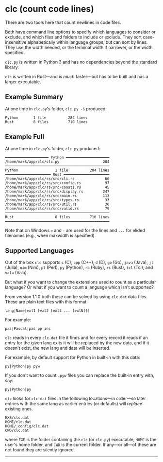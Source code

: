 # clc (count code lines)

There are two tools here that count newlines in code files.

Both have command line options to specify which languages to consider or
exclude, and which files and folders to include or exclude. They sort
case-insensitive alphabetically within language groups, but can sort by
lines. They use the width needed, or the terminal width if narrower, or the
width specified.

`clc.py` is written in Python 3 and has no dependencies beyond the standard
library.

`clc` is written in Rust—and is _much_ faster—but has to be built and has a
larger executable.

## Example Summary

At one time in ``clc.py``'s folder, `clc.py -S` produced:

```
Python       1 file          284 lines
Rust         8 files         710 lines
```

## Example Full

At one time in ``clc.py``'s folder, `clc.py` produced:

```
━━━━━━━━━━━━━━━━━━━━ Python ━━━━━━━━━━━━━━━━━━━━
/home/mark/app/clc/clc.py                    284
────────────────────────────────────────────────
Python                 1 file          284 lines
━━━━━━━━━━━━━━━━━━━━━ Rust ━━━━━━━━━━━━━━━━━━━━━
/home/mark/app/clc/rs/src/cli.rs              66
/home/mark/app/clc/rs/src/config.rs           97
/home/mark/app/clc/rs/src/consts.rs           45
/home/mark/app/clc/rs/src/display.rs         247
/home/mark/app/clc/rs/src/main.rs            113
/home/mark/app/clc/rs/src/types.rs            33
/home/mark/app/clc/rs/src/util.rs             30
/home/mark/app/clc/rs/src/valid.rs            79
────────────────────────────────────────────────
Rust                   8 files         710 lines
━━━━━━━━━━━━━━━━━━━━━━━━━━━━━━━━━━━━━━━━━━━━━━━━
```

Note that on Windows `=` and `-` are used for the lines and `...` for elided
filenames (e.g., when maxwidth is specified).

## Supported Languages

Out of the box `clc` supports
`c` (C), `cpp` (C++), `d` (D), `go` (Go), `java` (Java), `jl` (Julia),
`nim` (Nim), `pl` (Perl), `py` (Python), `rb` (Ruby), `rs` (Rust),
`tcl` (Tcl), and `vala` (Vala).

But what if you want to change the extensions used to count as a particular
language? Or what if you want to count a language which isn't supported?

From version 1.1.0 both these can be solved by using `clc.dat` data files.
These are plain text files with this format:

    lang|Name|ext1 [ext2 [ext3 ... [extN]]]

For example:

    pas|Pascal|pas pp inc

`clc` reads in every `clc.dat` file it finds and for every record it reads
if an entry for the given lang exits it will be replaced by the new data,
and if it doesn't exist, the new lang and data will be inserted.

For example, by default support for Python in built-in with this data:

    py|Python|py pyw

If you don't want to count `.pyw` files you can replace the built-in entry
with, say:

    py|Python|py

`clc` looks for `clc.dat` files in the following locations—in order—so later
entries with the same lang as earlier entries (or defaults) will _replace_
existing ones.

    EXE/clc.dat
    HOME/clc.dat
    HOME/.config/clc.dat
    CWD/clc.dat

where `EXE` is the folder containing the `clc` (or `clc.py`) executable,
`HOME` is the user's home folder, and `CWD` is the current folder.
If any—or all—of these are not found they are silently ignored.

---
